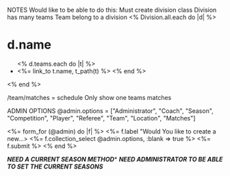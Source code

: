 NOTES
Would like to be able to do this:
Must create division class
Division has many teams
Team belong to a division
<% Division.all.each do |d| %>
    <h1> d.name </h1>
    <ul>
        <% d.teams.each do |t| %>
            <li><%= link_to t.name, t_path(t) %></l1>
        <% end %>
    </ul>
<% end %>

/team/matches = schedule
Only show one teams matches

ADMIN OPTIONS
@admin.options = ["Administrator", "Coach", "Season", "Competition", "Player", "Referee", "Team", "Location", "Matches"]

<%= form_for (@admin) do |f| %>
    <%= f.label "Would You like to create a new...>
    <%= f.collection_select @admin.options, :blank => true %>
    <%= f.submit %>
<% end %>

*****NEED A CURRENT SEASON METHOD******
*****NEED ADMINISTRATOR TO BE ABLE TO SET THE CURRENT SEASONS*****

